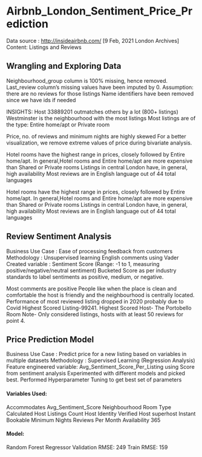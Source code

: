 # Airbnb_London_Sentiment_Price_Prediction

Data source : http://insideairbnb.com/ [9 Feb, 2021 London Archives] 
Content: Listings and Reviews

## Wrangling and Exploring Data  

Neighbourhood_group column is 100% missing, hence removed.
Last_review column’s missing values have been imputed by 0. Assumption: there are no reviews for those listings
Name identifiers have been removed since we have ids if needed

INSIGHTS:
Host 33889201 outmatches others by a lot (800+ listings)
Westminster is the neighbourhood with the most listings
Most listings are of the type: Entire home/apt or Private room

Price, no. of reviews and minimum nights are highly skewed 
For a better visualization, we remove extreme values of price during bivariate analysis.

Hotel rooms have the highest range in prices, closely followed by Entire home/apt.
In general,Hotel rooms and Entire home/apt are more expensive than Shared or Private rooms
Listings in central London have, in general, high availability
Most reviews are in English language out of 44 total languages

Hotel rooms have the highest range in prices, closely followed by Entire home/apt.
In general,Hotel rooms and Entire home/apt are more expensive than Shared or Private rooms
Listings in central London have, in general, high availability
Most reviews are in English language out of 44 total languages

## Review Sentiment Analysis

Business Use Case : Ease of processing feedback from customers
Methodology : Unsupervised learning English comments using Vader
Created variable : Sentiment Score (Range: -1 to  1, measuring positive/negative/neutral sentiment)
Bucketed Score as per industry standards to label sentiments as positive, medium, or negative.

Most comments are positive
People like when the place is clean and comfortable the host is friendly and the neighbourhood is centrally located.
Performance of most reviewed listing dropped in 2020 probably due to Covid
Highest Scored Listing-99241. Highest Scored Host- The Portobello Room
Note- Only considered listings, hosts with at least 50 reviews for point 4.

## Price Prediction Model

Business Use Case : Predict price for a new listing based on variables in multiple datasets
Methodology : Supervised Learning (Regression Analysis)
Feature engineered variable: Avg_Sentiment_Score_Per_Listing using Score from sentiment analysis
Experimented with different models and picked best. Performed Hyperparameter Tuning to get best set of parameters

#### Variables Used:
Accommodates
Avg_Sentiment_Score
Neighbourhood
Room Type
Calculated Host Listings Count
Host Identity Verified
Host superhost
Instant Bookable
Minimum Nights
Reviews Per Month
Availability 365


#### Model:
Random Forest Regressor
Validation RMSE:
249
Train RMSE:
159


